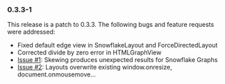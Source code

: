 ### 0.3.3-1 ###

This release is a patch to 0.3.3. The following bugs and feature requests were addressed:
  * Fixed default edge view in SnowflakeLayout and ForceDirectedLayout
  * Corrected divide by zero error in HTMLGraphView
  * [Issue #1](https://code.google.com/p/jsviz/issues/detail?id=#1): Skewing produces unexpected results for Snowflake Graphs
  * [Issue #2](https://code.google.com/p/jsviz/issues/detail?id=#2): Layouts overwrite existing window.onresize, document.onmousemove...